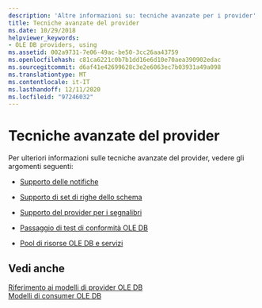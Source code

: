 ```yaml
---
description: 'Altre informazioni su: tecniche avanzate per i provider'
title: Tecniche avanzate del provider
ms.date: 10/29/2018
helpviewer_keywords:
- OLE DB providers, using
ms.assetid: 002a9731-7e06-49ac-be50-3cc26aa43759
ms.openlocfilehash: c81ca6221c0b7b1dd16e6d10e70aea390902edac
ms.sourcegitcommit: d6af41e42699628c3e2e6063ec7b03931a49a098
ms.translationtype: MT
ms.contentlocale: it-IT
ms.lasthandoff: 12/11/2020
ms.locfileid: "97246032"
---
```

# <a name="advanced-provider-techniques"></a>Tecniche avanzate del provider

Per ulteriori informazioni sulle tecniche avanzate del provider, vedere gli argomenti seguenti:

- [Supporto delle notifiche](../../data/oledb/supporting-notifications.md)

- [Supporto di set di righe dello schema](../../data/oledb/supporting-schema-rowsets.md)

- [Supporto del provider per i segnalibri](../../data/oledb/provider-support-for-bookmarks.md)

- [Passaggio di test di conformità OLE DB](../../data/oledb/passing-ole-db-conformance-tests.md)

- [Pool di risorse OLE DB e servizi](../../data/oledb/ole-db-resource-pooling-and-services.md)

## <a name="see-also"></a>Vedi anche

[Riferimento ai modelli di provider OLE DB](../../data/oledb/ole-db-provider-templates-reference.md)<br/>
[Modelli di consumer OLE DB](../../data/oledb/ole-db-consumer-templates-cpp.md)
